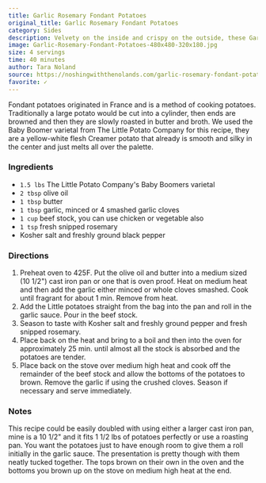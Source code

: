 ```yaml
---
title: Garlic Rosemary Fondant Potatoes
original_title: Garlic Rosemary Fondant Potatoes
category: Sides
description: Velvety on the inside and crispy on the outside, these Garlic Rosemary Fondant Potatoes are a real game changer of a recipe!
image: Garlic-Rosemary-Fondant-Potatoes-480x480-320x180.jpg
size: 4 servings
time: 40 minutes
author: Tara Noland
source: https://noshingwiththenolands.com/garlic-rosemary-fondant-potatoes/
favorite: ✓
---
```


Fondant potatoes originated in France and is a method of cooking potatoes. Traditionally a large potato would be cut into a cylinder, then ends are browned and then they are slowly roasted in butter and broth. We used the Baby Boomer varietal from The Little Potato Company for this recipe, they are a yellow-white flesh Creamer potato that already is smooth and silky in the center and just melts all over the palette.

### Ingredients

* `1.5 lbs` The Little Potato Company's Baby Boomers varietal
* `2 tbsp` olive oil
* `1 tbsp` butter
* `1 tbsp` garlic, minced or 4 smashed garlic cloves
* `1 cup` beef stock, you can use chicken or vegetable also
* `1 tsp` fresh snipped rosemary
* Kosher salt and freshly ground black pepper

### Directions

1. Preheat oven to 425F. Put the olive oil and butter into a medium sized (10 1/2") cast iron pan or one that is oven proof. Heat on medium heat and then add the garlic either minced or whole cloves smashed. Cook until fragrant for about 1 min. Remove from heat.
2. Add the Little potatoes straight from the bag into the pan and roll in the garlic sauce. Pour in the beef stock.
3. Season to taste with Kosher salt and freshly ground pepper and fresh snipped rosemary.
4. Place back on the heat and bring to a boil and then into the oven for approximately 25 min. until almost all the stock is absorbed and the potatoes are tender.
5. Place back on the stove over medium high heat and cook off the remainder of the beef stock and allow the bottoms of the potatoes to brown. Remove the garlic if using the crushed cloves. Season if necessary and serve immediately.

### Notes

This recipe could be easily doubled with using either a larger cast iron pan, mine is a 10 1/2" and it fits 1 1/2 lbs of potatoes perfectly or use a roasting pan. You want the potatoes just to have enough room to give them a roll initially in the garlic sauce. The presentation is pretty though with them neatly tucked together. The tops brown on their own in the oven and the bottoms you brown up on the stove on medium high heat at the end.
